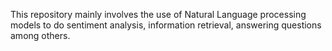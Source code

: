 This repository mainly involves the use of Natural Language processing models to do sentiment analysis, information retrieval, answering questions among others.
